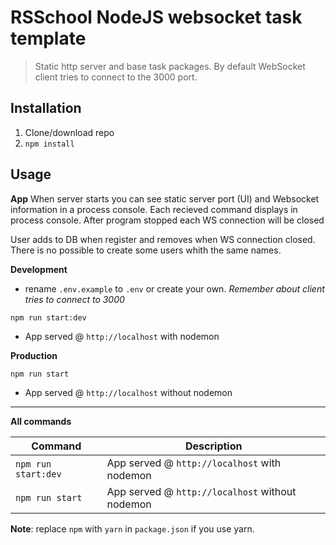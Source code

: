 # RSSchool NodeJS websocket task template
> Static http server and base task packages. 
> By default WebSocket client tries to connect to the 3000 port.

## Installation
1. Clone/download repo
2. `npm install`

## Usage
**App**
When server starts you can see static server port (UI) and Websocket information in a process console.
Each recieved command displays in process console.
After program stopped each WS connection will be closed

User adds to DB when register and removes when WS connection closed. There is no possible to create some users whith the same names.

**Development**

* rename `.env.example` to `.env` or create your own. *Remember about client tries  to connect to 3000*

`npm run start:dev`

* App served @ `http://localhost` with nodemon

**Production**

`npm run start`

* App served @ `http://localhost` without nodemon

---

**All commands**

Command | Description
--- | ---
`npm run start:dev` | App served @ `http://localhost` with nodemon
`npm run start` | App served @ `http://localhost` without nodemon

**Note**: replace `npm` with `yarn` in `package.json` if you use yarn.
